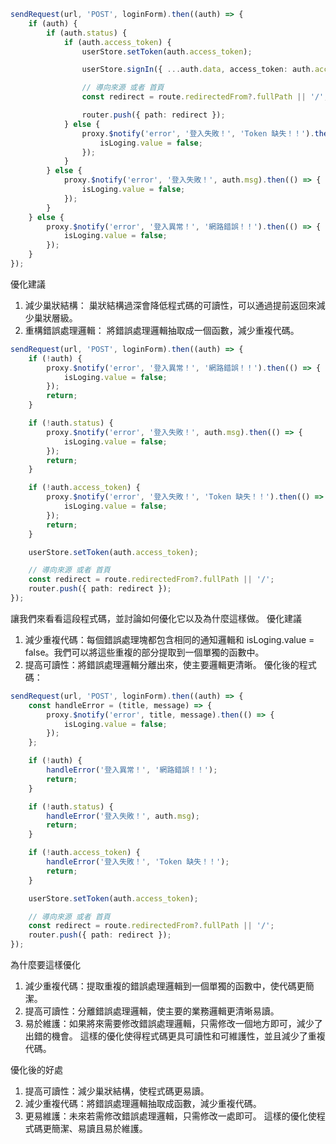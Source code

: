 ```ts
sendRequest(url, 'POST', loginForm).then((auth) => {
    if (auth) {
        if (auth.status) {
            if (auth.access_token) {
                userStore.setToken(auth.access_token);

                userStore.signIn({ ...auth.data, access_token: auth.access_token });

                // 導向來源 或者 首頁
                const redirect = route.redirectedFrom?.fullPath || '/';

                router.push({ path: redirect });
            } else {
                proxy.$notify('error', '登入失敗！', 'Token 缺失！！').then(() => {
                    isLoging.value = false;
                });
            }
        } else {
            proxy.$notify('error', '登入失敗！', auth.msg).then(() => {
                isLoging.value = false;
            });
        }
    } else {
        proxy.$notify('error', '登入異常！', '網路錯誤！！').then(() => {
            isLoging.value = false;
        });
    }
});
```
優化建議
1. 減少巢狀結構： 巢狀結構過深會降低程式碼的可讀性，可以通過提前返回來減少巢狀層級。
2. 重構錯誤處理邏輯： 將錯誤處理邏輯抽取成一個函數，減少重複代碼。

```ts
sendRequest(url, 'POST', loginForm).then((auth) => {
    if (!auth) {
        proxy.$notify('error', '登入異常！', '網路錯誤！！').then(() => {
            isLoging.value = false;
        });
        return;
    }

    if (!auth.status) {
        proxy.$notify('error', '登入失敗！', auth.msg).then(() => {
            isLoging.value = false;
        });
        return;
    }

    if (!auth.access_token) {
        proxy.$notify('error', '登入失敗！', 'Token 缺失！！').then(() => {
            isLoging.value = false;
        });
        return;
    }

    userStore.setToken(auth.access_token);

    // 導向來源 或者 首頁
    const redirect = route.redirectedFrom?.fullPath || '/';
    router.push({ path: redirect });
});
```

讓我們來看看這段程式碼，並討論如何優化它以及為什麼這樣做。
優化建議
1. 減少重複代碼：每個錯誤處理塊都包含相同的通知邏輯和 isLoging.value = false。我們可以將這些重複的部分提取到一個單獨的函數中。
2. 提高可讀性：將錯誤處理邏輯分離出來，使主要邏輯更清晰。
優化後的程式碼：
```ts
sendRequest(url, 'POST', loginForm).then((auth) => {
    const handleError = (title, message) => {
        proxy.$notify('error', title, message).then(() => {
            isLoging.value = false;
        });
    };

    if (!auth) {
        handleError('登入異常！', '網路錯誤！！');
        return;
    }

    if (!auth.status) {
        handleError('登入失敗！', auth.msg);
        return;
    }

    if (!auth.access_token) {
        handleError('登入失敗！', 'Token 缺失！！');
        return;
    }

    userStore.setToken(auth.access_token);

    // 導向來源 或者 首頁
    const redirect = route.redirectedFrom?.fullPath || '/';
    router.push({ path: redirect });
});
```
為什麼要這樣優化
1. 減少重複代碼：提取重複的錯誤處理邏輯到一個單獨的函數中，使代碼更簡潔。
2. 提高可讀性：分離錯誤處理邏輯，使主要的業務邏輯更清晰易讀。
3. 易於維護：如果將來需要修改錯誤處理邏輯，只需修改一個地方即可，減少了出錯的機會。
這樣的優化使得程式碼更具可讀性和可維護性，並且減少了重複代碼。

優化後的好處
1. 提高可讀性：減少巢狀結構，使程式碼更易讀。
2. 減少重複代碼：將錯誤處理邏輯抽取成函數，減少重複代碼。
3. 更易維護：未來若需修改錯誤處理邏輯，只需修改一處即可。
這樣的優化使程式碼更簡潔、易讀且易於維護。
